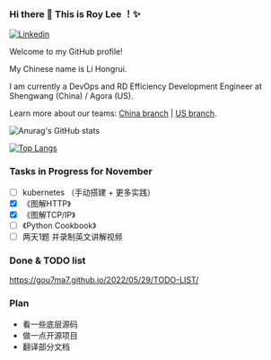 ### Hi there 👋 This is Roy Lee ！✨ 
[![Linkedin](https://img.shields.io/badge/-LinkedIn-blue?style=flat&logo=Linkedin&logoColor=white)]([https://www.linkedin.com/in/lina-zhang-58440b101/](https://www.linkedin.com/in/%E7%BA%A2%E7%9D%BF-%E6%9D%8E-a2a612157/))

Welcome to my GitHub profile!

My Chinese name is Li Hongrui.

I am currently a DevOps and RD Efficiency Development Engineer at Shengwang (China) / Agora (US).

Learn more about our teams: [China branch](https://www.shengwang.cn/aboutus/) | [US branch](https://www.agora.io/en/about-us/).


![Anurag's GitHub stats](https://github-readme-stats.vercel.app/api?username=gou7ma7&show_icons=true)

[![Top Langs](https://github-readme-stats.vercel.app/api/top-langs/?username=gou7ma7)](https://github.com/anuraghazra/github-readme-stats)

### Tasks in Progress for November
- [ ] kubernetes （手动搭建 + 更多实践）
- [x] 《图解HTTP》
- [x] 《图解TCP/IP》
- [ ] 《Python Cookbook》
- [ ] 两天1题 并录制英文讲解视频

### Done & TODO list
https://gou7ma7.github.io/2022/05/29/TODO-LIST/

### Plan
- 看一些底层源码
- 做一点开源项目
- 翻译部分文档

<!---
gou7ma7/gou7ma7 is a ✨ special ✨ repository because its `README.md` (this file) appears on your GitHub profile.
You can click the Preview link to take a look at your changes.
--->
